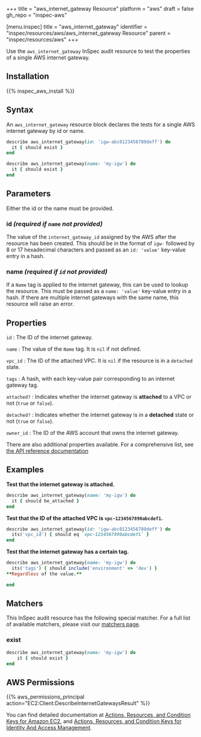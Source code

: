 +++
title = "aws_internet_gateway Resource"
platform = "aws"
draft = false
gh_repo = "inspec-aws"

[menu.inspec]
title = "aws_internet_gateway"
identifier = "inspec/resources/aws/aws_internet_gateway Resource"
parent = "inspec/resources/aws"
+++

Use the `aws_internet_gateway` InSpec audit resource to test the properties of a single AWS internet gateway.

## Installation

{{% inspec_aws_install %}}

## Syntax

An `aws_internet_gateway` resource block declares the tests for a single AWS internet gateway by id or name.

```ruby
describe aws_internet_gateway(id: 'igw-abc0123456789deff') do
  it { should exist }
end 
```

```ruby
describe aws_internet_gateway(name: 'my-igw') do
  it { should exist }
end
```

## Parameters

Either the id or the name must be provided.

### id _(required if `name` not provided)_

The value of the `internet_gateway_id` assigned by the AWS after the resource has been created.
This should be in the format of `igw-` followed by 8 or 17 hexadecimal characters and passed as an `id: 'value'` key-value entry in a hash.

### name _(required if `id` not provided)_

If a `Name` tag is applied to the internet gateway, this can be used to lookup the resource.
This must be passed as a `name: 'value'` key-value entry in a hash.
If there are multiple internet gateways with the same name, this resource will raise an error.

## Properties

`id`
: The ID of the internet gateway.

`name`
: The value of the `Name` tag. It is `nil` if not defined.

`vpc_id`
: The ID of the attached VPC. It is `nil` if the resource is in a `detached` state.

`tags`
: A hash, with each key-value pair corresponding to an internet gateway tag.

`attached?`
: Indicates whether the internet gateway is **attached** to a VPC or not (`true` or `false`).

`detached?`
: Indicates whether the internet gateway is in a **detached** state or not (`true` or `false`).

`owner_id`
: The ID of the AWS account that owns the internet gateway.

There are also additional properties available. For a comprehensive list, see [the API reference documentation](https://docs.aws.amazon.com/AWSEC2/latest/APIReference/API_InternetGateway.html)

## Examples

**Test that the internet gateway is attached.**

```ruby
describe aws_internet_gateway(name: 'my-igw') do
  it { should be_attached }
end
```

**Test that the ID of the attached VPC is `vpc-1234567890abcdef1`.**

```ruby
describe aws_internet_gateway(id: 'igw-abc0123456789deff') do
  its('vpc_id') { should eq `vpc-1234567890abcdef1` }
end
```

**Test that the internet gateway has a certain tag.**

```ruby
describe aws_internet_gateway(name: 'my-igw') do
  its('tags') { should include('environment' => 'dev') }
**Regardless of the value.**

end
```

## Matchers

This InSpec audit resource has the following special matcher. For a full list of available matchers, please visit our [matchers page](https://www.inspec.io/docs/reference/matchers/).


### exist

```ruby
describe aws_internet_gateway(name: 'my-igw') do
    it { should exist }
end
```

## AWS Permissions

{{% aws_permissions_principal action="EC2:Client:DescribeInternetGatewaysResult" %}}

You can find detailed documentation at [Actions, Resources, and Condition Keys for Amazon EC2](https://docs.aws.amazon.com/IAM/latest/UserGuide/list_amazonec2.html), and [Actions, Resources, and Condition Keys for Identity And Access Management](https://docs.aws.amazon.com/IAM/latest/UserGuide/list_identityandaccessmanagement.html).
